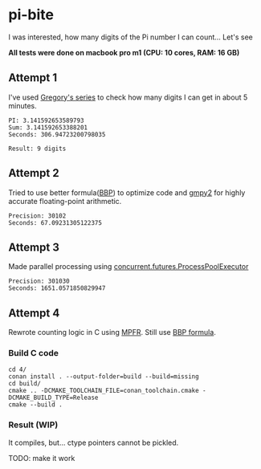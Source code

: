 # pi-bite
I was interested, how many digits of the Pi number I can count... Let's see

**All tests were done on macbook pro m1 (CPU: 10 cores, RAM: 16 GB)**

## Attempt 1
I've used [Gregory's series](https://en.wikipedia.org/wiki/Gregory%27s_series) to check how many digits I can get in about 5 minutes.
```
PI: 3.141592653589793
Sum: 3.141592653388201
Seconds: 306.94723200798035

Result: 9 digits
```

## Attempt 2
Tried to use better formula([BBP](https://en.wikipedia.org/wiki/Bailey%E2%80%93Borwein%E2%80%93Plouffe_formula)) to optimize code and [gmpy2](https://gmpy2.readthedocs.io/en/latest/intro.html) for highly accurate floating-point arithmetic.


```
Precision: 30102
Seconds: 67.09231305122375
```

## Attempt 3
Made parallel processing using [concurrent.futures.ProcessPoolExecutor](https://docs.python.org/3/library/concurrent.futures.html#processpoolexecutor)

```
Precision: 301030
Seconds: 1651.0571850829947
```

## Attempt 4
Rewrote counting logic in C using [MPFR](https://www.mpfr.org/mpfr-current/mpfr.html). Still use [BBP formula](https://en.wikipedia.org/wiki/Bailey%E2%80%93Borwein%E2%80%93Plouffe_formula).

### Build C code
```
cd 4/
conan install . --output-folder=build --build=missing
cd build/
cmake .. -DCMAKE_TOOLCHAIN_FILE=conan_toolchain.cmake -DCMAKE_BUILD_TYPE=Release
cmake --build .
```

### Result (WIP)
It compiles, but... ctype pointers cannot be pickled.

TODO: make it work
